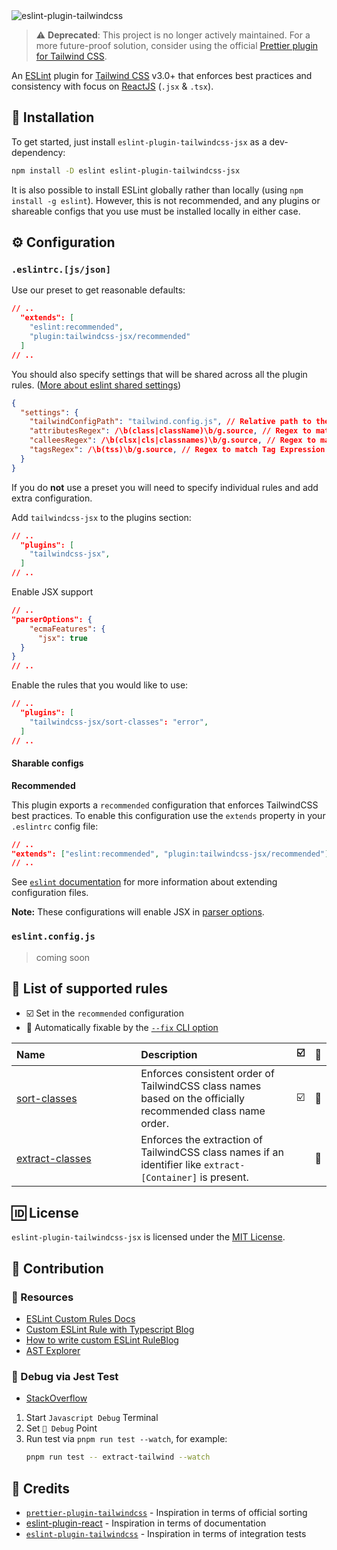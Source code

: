 <img src="https://raw.githubusercontent.com/bennodev19/eslint-plugin-tailwindcss-jsx/master/.github/banner.png" alt="eslint-plugin-tailwindcss" />

> ⚠️ **Deprecated**: This project is no longer actively maintained.
> For a more future-proof solution, consider using the official [Prettier plugin for Tailwind CSS](https://github.com/tailwindlabs/prettier-plugin-tailwindcss).


An [ESLint](https://eslint.org/) plugin for [Tailwind CSS](https://tailwindcss.com/) v3.0+ that enforces best practices and consistency with focus on [ReactJS](https://reactjs.org/) (`.jsx` & `.tsx`).

## 📩 Installation

To get started, just install `eslint-plugin-tailwindcss-jsx` as a dev-dependency:
```sh
npm install -D eslint eslint-plugin-tailwindcss-jsx
```
It is also possible to install ESLint globally rather than locally (using `npm install -g eslint`). However, this is not recommended, and any plugins or shareable configs that you use must be installed locally in either case.

## ⚙️ Configuration 

### `.eslintrc.[js/json]`
Use our preset to get reasonable defaults:
```json
// ..
  "extends": [
    "eslint:recommended",
    "plugin:tailwindcss-jsx/recommended"
  ]
// ..
```

You should also specify settings that will be shared across all the plugin rules. ([More about eslint shared settings](https://eslint.org/docs/latest/use/configure/configuration-files#adding-shared-settings))
```json
{
  "settings": {
    "tailwindConfigPath": "tailwind.config.js", // Relative path to the TailwindCSS config file from the root directory
    "attributesRegex": /\b(class|className)\b/g.source, // Regex to match Attribute Nodes that contain TailwindCSS class names
    "calleesRegex": /\b(clsx|cls|classnames)\b/g.source, // Regex to match Call Expression Nodes that contain TailwindCSS class names
    "tagsRegex": /\b(tss)\b/g.source, // Regex to match Tag Expression Nodes that contain TailwindCSS class names
  }
}
```
If you do **not** use a preset you will need to specify individual rules and add extra configuration.

Add `tailwindcss-jsx` to the plugins section:
```json
// ..
  "plugins": [
    "tailwindcss-jsx",
  ]
// ..
```
Enable JSX support
```json
// ..
"parserOptions": {
    "ecmaFeatures": {
      "jsx": true
  }
}
// ..
```
Enable the rules that you would like to use:
```json
// ..
  "plugins": [
    "tailwindcss-jsx/sort-classes": "error",
  ]
// ..
```

#### Sharable configs

**Recommended**

This plugin exports a `recommended` configuration that enforces TailwindCSS best practices. To enable this configuration use the `extends` property in your `.eslintrc` config file:
```json
// ..
"extends": ["eslint:recommended", "plugin:tailwindcss-jsx/recommended"]
// ..
```
See [`eslint` documentation](https://eslint.org/docs/user-guide/configuring/configuration-files#extending-configuration-files) for more information about extending configuration files.

**Note:** These configurations will enable JSX in [parser options](https://eslint.org/docs/latest/use/configure/language-options#specifying-parser-options).

### `eslint.config.js`
> coming soon

## 📜 List of supported rules

- ☑️ Set in the `recommended` configuration
- 🔧 Automatically fixable by the [`--fix` CLI option](https://eslint.org/docs/user-guide/command-line-interface#--fix)

| Name                                                                    | Description                                                                                                                                  | ☑️ | 🔧 |
| :---------------------------------------------------------------------- | :------------------------------------------------------------------------------------------------------------------------------------------- | :- | :- |
| [sort-classes](docs/rules/sort-classes.md)                              | Enforces consistent order of TailwindCSS class names based on the officially recommended class name order.                                   | ☑️ | 🔧 |
| [extract-classes](docs/rules/extract-classes.md)                        | Enforces the extraction of TailwindCSS class names if an identifier like `extract-[Container]` is present.                                   |   | 🔧 | 

## 🆔 License
`eslint-plugin-tailwindcss-jsx` is licensed under the [MIT License](https://opensource.org/license/mit-license-php/).

## 🙏 Contribution
### 📒 Resources
- [ESLint Custom Rules Docs](https://eslint.org/docs/latest/extend/custom-rules)
- [Custom ESLint Rule with Typescript Blog](https://medium.com/bigpicture-one/writing-custom-typescript-eslint-rules-with-unit-tests-for-angular-project-f004482551db)
- [How to write custom ESLint RuleBlog](https://developers.mews.com/how-to-write-custom-eslint-rules/)
- [AST Explorer](https://astexplorer.net/)

### 🔴 Debug via Jest Test
- [StackOverflow](https://stackoverflow.com/questions/33247602/how-do-you-debug-jest-tests)

1. Start `Javascript Debug` Terminal
2. Set `🔴 Debug` Point
3. Run test via `pnpm run test --watch`, for example:
   ```sh
   pnpm run test -- extract-tailwind --watch
   ```

## 🌟 Credits
- [`prettier-plugin-tailwindcss`](https://github.com/tailwindlabs/prettier-plugin-tailwindcss) - Inspiration in terms of official sorting
- [eslint-plugin-react](https://www.npmjs.com/package/eslint-plugin-react) - Inspiration in terms of documentation
- [`eslint-plugin-tailwindcss`](https://github.com/francoismassart/eslint-plugin-tailwindcss) - Inspiration in terms of integration tests
